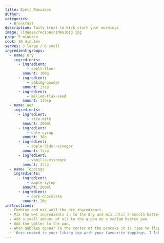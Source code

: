 ```yaml
---
title: Spelt Pancakes
author:
categories:
  - Breakfast
description: Tasty treat to kick start your mornings
image: /images/recipes/IMAG1013.jpg
prep: 5 minutes
cook: 10 minutes
serves: 3 large / 6 small
ingredient-groups:
  - name: Dry
    ingredients:
      - ingredient:
          - spelt-flour
        amount: 100g
      - ingredient:
          - baking-powder
        amount: 1tsp
      - ingredient:
          - milled-flax-seed
        amount: 1tbsp
  - name: Wet
    ingredients:
      - ingredient:
          - rice-milk
        amount: 200ml
      - ingredient:
          - date-syrup
        amount: 30g
      - ingredient:
          - apple-cider-vinegar
        amount: 1tsp
      - ingredient:
          - vanilla-esscence
        amount: 1tsp
  - name: Toppings
    ingredients:
      - ingredient:
          - maple-syrup
        amount: 200ml
      - ingredient:
          - dark-chocolate
        amount: 20g
instructions:
  - Combine and mix well the dry ingredients.
  - Mix the wet ingredients in to the dry and mix until a smooth batter is created.
  - Add a small amount of oil to the a pan on a medium heated pan.
  - Add the batter to the pan.
  - When bubbles appear in the center of the pancake it is time to flip.
  - 'Once cooked to your liking top with your favourite toppings. I like to use maple syrup and dark chocolate. :)'
---
```

